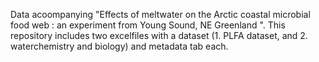 Data acoompanying "Effects of meltwater on the Arctic coastal microbial food web : an experiment  from Young Sound, NE Greenland ". This repository includes two excelfiles with a dataset (1. PLFA dataset, and 2. waterchemistry and biology) and metadata tab each.
